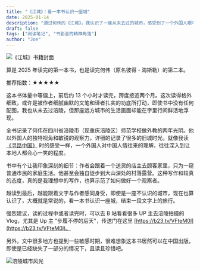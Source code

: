 ```yaml
---
title: "《江城》：看一本书认识一座城"
date: 2025-01-14
description: "通过何伟的《江城》，我认识了一座从未去过的城市，感受到了一个外国人眼中的中国生活。"
draft: false
tags: ["阅读笔记", "书影音的精神角落"]
author: "Joe"
---
```


![《江城》书籍封面](/images/posts/river-town-book-review/book-cover.webp)

算是 2025 年读完的第一本书，也是读完何伟（原名彼得・海斯勒）的第二本。

推荐指数：★★★★★

这本书体量中等偏上，前后约 13 个小时才读完，跨度接近两个月。这次读得格外细致，或许是被作者细腻幽默的文笔和译者扎实的功底所打动，即使书中没有任何配图，我也从未去过涪陵，但那座远方城市的生活画面却能在字里行间鲜活地浮现。

全书记录了何伟在四川省涪陵市（现重庆涪陵区）师范学校做外教的两年光阴。他以外国人的独特视角和敏锐的观察力，详细的记录了很多的旧城时光。就像我读 [《寻路中国》](/posts/country-driving-book-review/) 时的感受一样，一个外国人对中国人情往来的理解，往往深入到让本地人都会心一笑的程度。

书中有个让我印象深刻的细节：作者会跟着一个送货的店主去顾客家里，只为一窥普通市民的家庭生活。他甚至会独自徒步到大山深处的村落露营。这种写作和较真的态度，真的是我理想中的写作，也算示范了如何做好一个观察者。

越读到最后，越能跟着文字与作者感同身受，即使是一座不认识的城市，现在也算认识了，大概就是常说的，看一本书认识一座城，结束一段文字上的旅行。

强烈建议，读的过程中或者读完时，可以去 B 站看看很多 UP 主去涪陵拍摄的 Vlog，尤其是 Up 主 "步履不停的后天"，传送门在这里 [https://b23.tv/VFteM0l](https://b23.tv/VFteM0l)。

另外，文中很多地方也提到一些敏感时期，很难想象这本书居然可以在中国出版，即使是已经缺失了一部分的情况下，且读且珍惜吧。

![涪陵城市风光](/images/posts/river-town-book-review/fuling-city.webp)